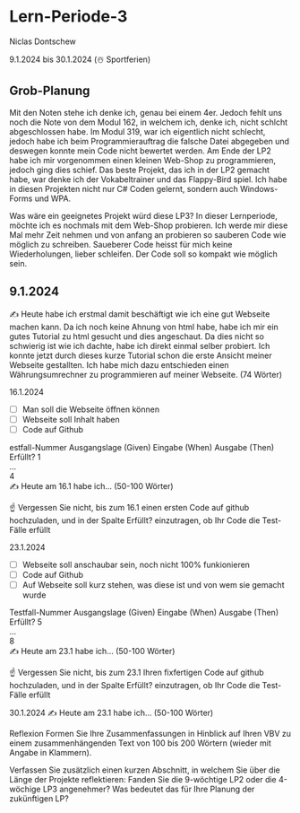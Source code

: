 # Lern-Periode-3
Niclas Dontschew

9.1.2024 bis 30.1.2024 (☃️ Sportferien)

## Grob-Planung

Mit den Noten stehe ich denke ich, genau bei einem 4er. Jedoch fehlt uns noch die Note von dem Modul 162, in welchem ich, denke ich, nicht schlcht abgeschlossen habe. Im Modul 319, war ich eigentlich nicht schlecht, jedoch habe ich beim Programmierauftrag die falsche Datei abgegeben und deswegen konnte mein Code nicht bewertet werden.
Am Ende der LP2 habe ich mir vorgenommen einen kleinen Web-Shop zu programmieren, jedoch ging dies schief. Das beste Projekt, das ich in der LP2 gemacht habe, war denke ich der Vokabeltrainer und das Flappy-Bird spiel. Ich habe in diesen Projekten nicht nur C# Coden gelernt, sondern auch Windows-Forms und WPA.

Was wäre ein geeignetes Projekt würd diese LP3?
In dieser Lernperiode, möchte ich es nochmals mit dem Web-Shop probieren. Ich werde mir diese Mal mehr Zeit nehmen und von anfang an probieren so sauberen Code wie möglich zu schreiben. Saueberer Code heisst für mich keine Wiederholungen, lieber schleifen. Der Code soll so kompakt wie möglich sein.

## 9.1.2024
✍️ Heute habe ich erstmal damit beschäftigt wie ich eine gut Webseite machen kann. Da ich noch keine Ahnung von html habe, habe ich mir ein gutes Tutorial zu html gesucht und dies angeschaut. Da dies nicht so schwierig ist wie ich dachte, habe ich direkt einmal selber probiert. Ich konnte jetzt durch dieses kurze Tutorial schon die erste Ansicht meiner Webseite gestallten. Ich habe mich dazu entschieden einen Währungsumrechner zu programmieren auf meiner Webseite. (74 Wörter)

16.1.2024
- [ ] Man soll die Webseite öffnen können
- [ ] Webseite soll Inhalt haben
- [ ] Code auf Github

estfall-Nummer	Ausgangslage (Given)	Eingabe (When)	Ausgabe (Then)	Erfüllt?
1				
...				
4				
✍️ Heute am 16.1 habe ich... (50-100 Wörter)

☝️ Vergessen Sie nicht, bis zum 16.1 einen ersten Code auf github hochzuladen, und in der Spalte Erfüllt? einzutragen, ob Ihr Code die Test-Fälle erfüllt

23.1.2024
- [ ] Webseite soll anschaubar sein, noch nicht 100% funkionieren
- [ ] Code auf Github
- [ ] Auf Webseite soll kurz stehen, was diese ist und von wem sie gemacht wurde

Testfall-Nummer	Ausgangslage (Given)	Eingabe (When)	Ausgabe (Then)	Erfüllt?
5				
...				
8				
✍️ Heute am 23.1 habe ich... (50-100 Wörter)

☝️ Vergessen Sie nicht, bis zum 23.1 Ihren fixfertigen Code auf github hochzuladen, und in der Spalte Erfüllt? einzutragen, ob Ihr Code die Test-Fälle erfüllt

30.1.2024
✍️ Heute am 23.1 habe ich... (50-100 Wörter)

Reflexion
Formen Sie Ihre Zusammenfassungen in Hinblick auf Ihren VBV zu einem zusammenhängenden Text von 100 bis 200 Wörtern (wieder mit Angabe in Klammern).

Verfassen Sie zusätzlich einen kurzen Abschnitt, in welchem Sie über die Länge der Projekte reflektieren: Fanden Sie die 9-wöchtige LP2 oder die 4-wöchige LP3 angenehmer? Was bedeutet das für Ihre Planung der zukünftigen LP?
